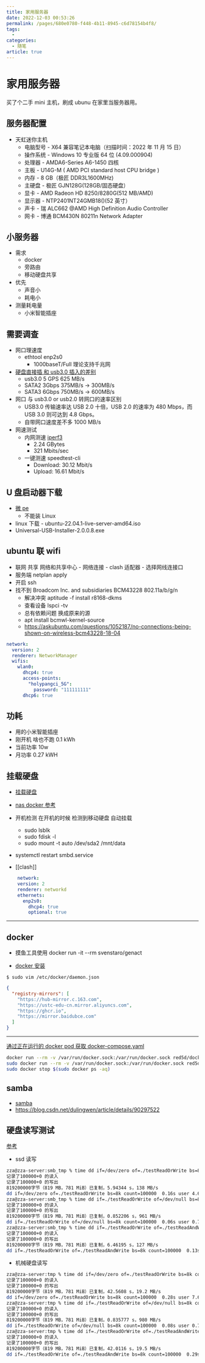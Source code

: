 ```yaml
---
title: 家用服务器
date: 2022-12-03 00:53:26
permalink: /pages/680e0780-f448-4b11-8945-c6d78154b4f8/
tags: 
  -
categories: 
  - 随笔
article: true
---
```

# 家用服务器

买了个二手 mini 主机，刷成 ubunu 在家里当服务器用。

## 服务器配置

- 天虹迷你主机
  - 电脑型号 - X64 兼容笔记本电脑（扫描时间：2022 年 11 月 15 日）
  - 操作系统 - Windows 10 专业版 64 位 (4.09.000904)
  - 处理器 - AMDA6-Series A6-1450 四核
  - 主板 - U14G-M ( AMD PCI standard host CPU bridge )
  - 内存 - 8 GB（极匠 DDR3L1600MHz)
  - 主硬盘 - 极匠 GJN128G(128GB/固态硬盘）
  - 显卡 - AMD Radeon HD 8250/8280G(512 MB/AMD)
  - 显示器 - NTP2401NT24GMB18()(52 英寸）
  - 声卡 - 瑞 ALC662 @AMD High Definition Audio Controller
  - 网卡 - 博通 BCM430N 80211n Network Adapter

## 小服务器

- 需求
  - docker
  - 旁路由
  - 移动硬盘共享
- 优先
  - 声音小
  - 耗电小
- 测量耗电量
  - 小米智能插座

## 需要调查

- 网口理速度
  - ethtool enp2s0
    - 1000baseT/Full 理论支持千兆网
- [硬盘直接插 和 usb3.0 插入的差别](https://zhuanlan.zhihu.com/p/75880470)
  - usb3.0 5 GPS 625 MB/s
  - SATA2 3Gbps 375MB/s -> 300MB/s
  - SATA3 6Gbps 750MB/s -> 600MB/s
- 网口 与 usb3.0 or usb2.0 转网口的速率区别
  - USB3.0 传输速率达 USB 2.0 十倍，USB 2.0 的速率为 480 Mbps，而 USB 3.0 则可达到 4.8 Gbps。
  - 自带网口速度差不多 1000 MB/s
- 网速测试
  - 内网测速 [iperf3](https://zhuanlan.zhihu.com/p/314727150)
    - 2.24 GBytes
    - 321 Mbits/sec
  - 一键测速 speedtest-cli
    - Download: 30.12 Mbit/s
    - Upload: 16.61 Mbit/s

## U 盘启动器下载

- [微 pe](https://www.wepe.com.cn/download.html)
  - 不能装 Linux
- linux 下载 - ubuntu-22.04.1-live-server-amd64.iso
- Universal-USB-Installer-2.0.0.8.exe

## ubuntu 联 wifi

- 联网 共享 网络和共享中心 - 网络连接 - clash 适配器 - 选择网线连接口
- 服务端 netplan apply
- 开启 ssh
- 找不到  Broadcom Inc. and subsidiaries BCM43228 802.11a/b/g/n
  - 解决冲突 aptitude -f install r8168-dkms
  - 查看设备 lspci -tv
  - 总有依赖问题  换成原来的源
  - apt install bcmwl-kernel-source
  - https://askubuntu.com/questions/1052187/no-connections-being-shown-on-wireless-bcm43228-18-04

```yaml
network:
  version: 2
  renderer: NetworkManager
  wifis:
    wlan0:
      dhcp4: true
      access-points:
        "holypangci_5G":
          password: "111111111"
      dhcp6: true
```

## 功耗

- 用的小米智能插座
- 刚开机 啥也不跑 0.1 kWh
- 当前功率 10w
- 月功率 0.27 kWH
  
## 挂载硬盘

- [挂载硬盘](https://www.jianshu.com/p/5adb37efd478)
- [nas docker 参考](https://www.hao4k.cn/thread-44248-1-1.html)

- 开机检测 在开机的时候 检测到移动硬盘 自动挂载
  - sudo lsblk
  - sudo fdisk -l
  - sudo mount -t auto /dev/sda2 /mnt/data
- systemctl restart smbd.service
- [[clash]]

```yaml
    network:
    version: 2
    renderer: networkd
    ethernets:
      enp2s0:
        dhcp4: true
        optional: true
```

---

## docker

- 摸鱼工具使用 docker run -it --rm svenstaro/genact

- [docker 安装](https://docs.docker.com/engine/install/ubuntu/)

`$ sudo vim /etc/docker/daemon.json`

```json
{
  "registry-mirrors": [
    "https://hub-mirror.c.163.com",
    "https://ustc-edu-cn.mirror.aliyuncs.com",
    "https://ghcr.io",
    "https://mirror.baidubce.com"
  ]
}
```

---

[通过正在运行的 docker pod 获取 docker-compose.yaml](https://lzxz1234.cn/archives/445)

```bash
docker run --rm -v /var/run/docker.sock:/var/run/docker.sock red5d/docker-autocompose <container-name-or-id>
sudo docker run --rm -v /var/run/docker.sock:/var/run/docker.sock red5d/docker-autocompose epic_bartik
sudo docker stop $(sudo docker ps -aq)
```

## samba

- [samba](https://blog.csdn.net/qq_28719743/article/details/84872396)
- https://blog.csdn.net/dulingwen/article/details/90297522

## 硬盘读写测试

[参考](https://www.cnblogs.com/citrus/p/13385176.html)

- ssd 读写

```bash
zza@zza-server:smb_tmp % time dd if=/dev/zero of=./testReadOrWrite bs=8k count=100000
记录了100000+0 的读入
记录了100000+0 的写出
819200000字节（819 MB，781 MiB）已复制，5.94344 s，138 MB/s
dd if=/dev/zero of=./testReadOrWrite bs=8k count=100000  0.16s user 4.67s system 80% cpu 6.003 total
zza@zza-server:smb_tmp % time dd if=./testReadOrWrite of=/dev/null bs=8k count=100000
记录了100000+0 的读入
记录了100000+0 的写出
819200000字节（819 MB，781 MiB）已复制，0.852206 s，961 MB/s
dd if=./testReadOrWrite of=/dev/null bs=8k count=100000  0.06s user 0.79s system 99% cpu 0.857 total
zza@zza-server:smb_tmp % time dd if=./testReadOrWrite of=./testReadAndWrite bs=8k count=100000
记录了100000+0 的读入
记录了100000+0 的写出
819200000字节（819 MB，781 MiB）已复制，6.46195 s，127 MB/s
dd if=./testReadOrWrite of=./testReadAndWrite bs=8k count=100000  0.13s user 5.27s system 83% cpu 6.507 total
```

- 机械硬盘读写

```bash
zza@zza-server:tmp % time dd if=/dev/zero of=./testReadOrWrite bs=8k count=100000
记录了100000+0 的读入
记录了100000+0 的写出
819200000字节（819 MB，781 MiB）已复制，42.5608 s，19.2 MB/s
dd if=/dev/zero of=./testReadOrWrite bs=8k count=100000  0.28s user 7.69s system 18% cpu 42.591 total
zza@zza-server:tmp % time dd if=./testReadOrWrite of=/dev/null bs=8k count=100000
记录了100000+0 的读入
记录了100000+0 的写出
819200000字节（819 MB，781 MiB）已复制，0.835777 s，980 MB/s
dd if=./testReadOrWrite of=/dev/null bs=8k count=100000  0.08s user 0.76s system 99% cpu 0.840 total
zza@zza-server:tmp % time dd if=./testReadOrWrite of=./testReadAndWrite bs=8k count=100000
记录了100000+0 的读入
记录了100000+0 的写出
819200000字节（819 MB，781 MiB）已复制，42.0116 s，19.5 MB/s
dd if=./testReadOrWrite of=./testReadAndWrite bs=8k count=100000  0.29s user 8.90s system 21% cpu 42.039 total
```
